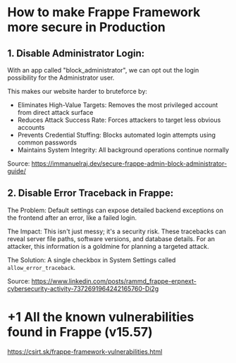 # How to make Frappe Framework more secure in Production

## 1. Disable Administrator Login:

With an app called "block_administrator", we can opt out the login possibility for the Administrator user.

This makes our website harder to bruteforce by:
 - Eliminates High-Value Targets: Removes the most privileged account from direct attack surface
 - Reduces Attack Success Rate: Forces attackers to target less obvious accounts
 - Prevents Credential Stuffing: Blocks automated login attempts using common passwords
 - Maintains System Integrity: All background operations continue normally

Source:
https://immanuelraj.dev/secure-frappe-admin-block-administrator-guide/


## 2. Disable Error Traceback in Frappe:

The Problem:
Default settings can expose detailed backend exceptions on the frontend after an error, like a failed login.

The Impact:
This isn't just messy; it's a security risk. These tracebacks can reveal server file paths, software versions, and database details. For an attacker, this information is a goldmine for planning a targeted attack.

The Solution:
A single checkbox in System Settings called `allow_error_traceback`.

Source:
https://www.linkedin.com/posts/rammd_frappe-erpnext-cybersecurity-activity-7372691964242165760-Di2g


# +1 All the known vulnerabilities found in Frappe (v15.57)

https://csirt.sk/frappe-framework-vulnerabilities.html





